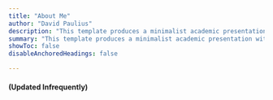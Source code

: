```yaml
---
title: "About Me" 
author: "David Paulius"
description: "This template produces a minimalist academic presentation with LaTeX Beamer." 
summary: "This template produces a minimalist academic presentation with LaTeX Beamer." 
showToc: false
disableAnchoredHeadings: false

---
```


#### (Updated Infrequently)